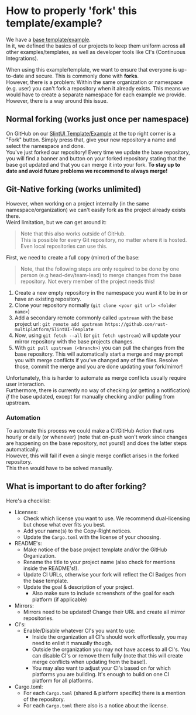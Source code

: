 # How to properly 'fork' this template/example?

We have a [base template/example](https://github.com/rust-multiplatform/Base-Project-Template).  
In it, we defined the basics of our projects to keep them uniform across all other examples/templates, as well as developer tools like CI's (Continuous Integrations).

When using this example/template, we want to ensure that everyone is up-to-date and secure.
This is commonly done with **forks**.  
However, there is a problem: Within the same organization or namespace (e.g. user) you can't fork a repository when it already exists.
This means we would have to create a separate namespace for each example we provide.
However, there is a way around this issue.

## Normal forking (works just once per namespace)

On GitHub on our [SlintUI Template/Example](https://github.com/rust-multiplatform/SlintUI-Template) at the top right corner is a "Fork" button.
Simply press that, give your new repository a name and select the namespace and done.  
You've just forked our repository!
Every time we update the base repository, you will find a banner and button on your forked repository stating that the base got updated and that you can merge it into your fork.
**To stay up to date and avoid future problems we recommend to always merge!**

## Git-Native forking (works unlimited)

However, when working on a project internally (in the same namespace/organization) we can't easily fork as the project already exists there.  
Weird limitation, but we can get around it:

> Note that this also works outside of GitHub.  
> This is possible for every Git repository, no matter where it is hosted.  
> Even local repositories can use this.

First, we need to create a full copy (mirror) of the base:  

> Note, that the following steps are only required to be done by one person (e.g head-dev/team-lead) to merge changes from the base repository.
> Not every member of the project needs this!

1. Create a new empty repository in the namespace you want it to be in _or_ have an existing repository.
2. Clone your repository normally (`git clone <your git url> <folder name>`)
3. Add a secondary remote commonly called `upstream` with the base project url: `git remote add upstream https://github.com/rust-multiplatform/SlintUI-Template`
4. Now, using `git fetch --all` (or `git fetch upstream`) will update your mirror repository with the base projects changes.
5. With `git pull upstream (<branch>)` you can pull the changes from the base repository. This will automatically start a merge and may prompt you with merge conflicts if you've changed any of the files. Resolve those, commit the merge and you are done updating your fork/mirror!

Unfortunately, this is harder to automate as merge conflicts usually require user interaction.  
Furthermore, there is currently no way of checking (or getting a notification) _if_ the base updated, except for manually checking and/or pulling from upstream.

### Automation

To automate this process we could make a CI/GitHub Action that runs hourly or daily (or whenever) (note that on-push won't work since changes are happening on the base repository, not yours!) and does the latter steps automatically.  
However, this will fail if even a single merge conflict arises in the forked repository.  
This then would have to be solved manually.

## What is important to do after forking?

Here's a checklist:

- Licenses:
  - Check which license you want to use. We recommend dual-licensing but chose what ever fits you best.
  - Add your name(s) to the Copy-Right notices.
  - Update the `Cargo.toml` with the license of your choosing.
- README's:
  - Make notice of the base project template and/or the GitHub Organization.
  - Rename the title to your project name (also check for mentions inside the README's!).
  - Update CI URLs, otherwise your fork will reflect the CI Badges from the base template.
  - Update the goal & description of your project.
    - Also make sure to include screenshots of the goal for each platform (if applicable)
- Mirrors:
  - Mirrors need to be updated! Change their URL and create all mirror repositories.
- CI's:
  - Enable/Disable whatever CI's you want to use:
    - Inside the organization all CI's should work effortlessly, you may need to enlist it manually though.
    - Outside the organization you may not have access to all CI's. You can disable CI's or remove them fully (note that this will create merge conflicts when updating from the base!).
    - You may also want to adjust your CI's based on for which platforms you are building. It's enough to build on one CI platform for all platforms.
- Cargo.toml:
  - For each `Cargo.toml` (shared & platform specific) there is a mention of the repository.
  - For each `Cargo.toml` there also is a notice about the license.
